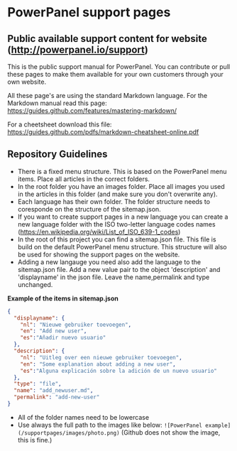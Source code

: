 # PowerPanel support pages

## Public available support content for website (http://powerpanel.io/support)

This is the public support manual for PowerPanel. You can contribute or pull these pages to make them available for your own customers through your own website.

All these page's are using the standard Markdown language. For the Markdown manual read this page: https://guides.github.com/features/mastering-markdown/

For a cheetsheet download this file: https://guides.github.com/pdfs/markdown-cheatsheet-online.pdf

## Repository Guidelines

- There is a fixed menu structure. This is based on the PowerPanel menu items. Place all articles in the correct folders.
- In the root folder you have an images folder. Place all images you used in the articles in this folder (and make sure you don't overwrite any).
- Each language has their own folder. The folder structure needs to coresponde on the structure of the sitemap.json. 
- If you want to create support pages in a new language you can create a new language folder with the ISO two-letter language codes names (https://en.wikipedia.org/wiki/List_of_ISO_639-1_codes)
- In the root of this project you can find a sitemap.json file. This file is build on the default PowerPanel menu structure. This structure will also be used for showing the support pages on the website. 
- Adding a new langauge you need also add the language to the sitemap.json file. Add a new value pair to the object 'description' and 'displayname' in the json file. Leave the name,permalink and type unchanged.  


**Example of the items in sitemap.json**


``` json    
{
  "displayname": {
    "nl": "Nieuwe gebruiker toevoegen",
    "en": "Add new user",
    "es":"Añadir nuevo usuario"
  },
  "description": {
    "nl": "Uitleg over een nieuwe gebruiker toevoegen",
    "en": "Some explanation about adding a new user",
    "es":"Alguna explicación sobre la adición de un nuevo usuario"
  },
  "type": "file",
  "name": "add_newuser.md",
  "permalink": "add-new-user"
}
```
- All of the folder names need to be lowercase
- Use always the full path to the images like below: 
```![PowerPanel example](/supportpages/images/photo.png)``` (Github does not show the image, this is fine.)
